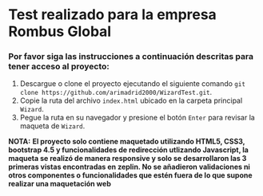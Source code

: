 # Test realizado para la empresa Rombus Global

### Por favor siga las instrucciones a continuación descritas para tener acceso al proyecto:

1. Descargue o clone el proyecto ejecutando el siguiente comando `git clone https://github.com/arimadrid2000/WizardTest.git`.
2. Copie la ruta del archivo `index.html` ubicado en la carpeta principal `Wizard`.
3. Pegue la ruta en su navegador y presione el botón `Enter` para revisar la maqueta de `Wizard`.

**NOTA:** __El proyecto solo contiene maquetado utilizando HTML5, CSS3, bootstrap 4.5 y funcionalidades de redirección utlizando Javascript, la maqueta se realizó de manera responsive y solo se desarrollaron las 3 primeras vistas encontradas en zeplin. No se añadieron validaciones ni otros componentes o funcionalidades que estén fuera de lo que supone realizar una maquetación web__

